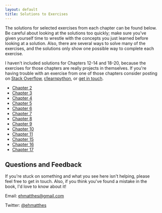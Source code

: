```yaml
---
layout: default
title: Solutions to Exercises
---
```


The solutions for selected exercises from each chapter can be found below. Be careful about looking at the solutions too quickly; make sure you've given yourself time to wrestle with the concepts you just learned before looking at a solution. Also, there are several ways to solve many of the exercises, and the solutions only show one possible way to complete each exercise.

I haven't included solutions for Chapters 12-14 and 18-20, because the exercises for those chapters are really projects in themselves. If you're having trouble with an exercise from one of those chapters consider posting on [Stack Overflow](http://stackoverflow.com/), [r/learnpython](https://www.reddit.com/r/learnpython/), or [get in touch](#questions).

- [Chapter 2](chapter_2.html)
- [Chapter 3](chapter_3.html)
- [Chapter 4](chapter_4.html)
- [Chapter 5](chapter_5.html)
- [Chapter 6](chapter_6.html)
- [Chapter 7](chapter_7.html)
- [Chapter 8](chapter_8.html)
- [Chapter 9](chapter_9.html)
- [Chapter 10](chapter_10.html)
- [Chapter 11](chapter_11.html)
- [Chapter 15](chapter_15.html)
- [Chapter 16](chapter_16.html)
- [Chapter 17](chapter_17.html)

<a name="questions"></a>Questions and Feedback
---

If you're stuck on something and what you see here isn't helping, please feel free to get in touch. Also, if you think you've found a mistake in the book, I'd love to know about it!

Email: [ehmatthes@gmail.com](mailto:ehmatthes@gmail.com)

Twitter: [@ehmatthes](http://twitter.com/ehmatthes/)